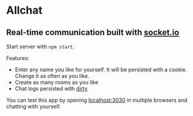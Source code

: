 # Allchat

## Real-time communication built with [socket.io](https://socket.io/)

Start server with `npm start`.

Features:

- Enter any name you like for yourself. It will be persisted with a cookie. Change it as often as you like.
- Create as many rooms as you like
- Chat logs persisted with [dirty](https://www.npmjs.com/package/dirty)

You can test this app by opening [localhost:3030](http://localhost:3030) in multiple browsers and chatting with yourself.